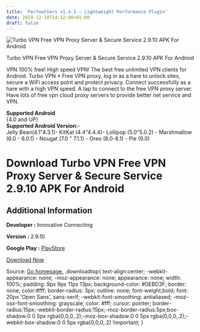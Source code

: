 ```yaml
---
title: 'Perfmatters v1.4.5 – Lightweight Performance Plugin'
date: 2019-12-28T14:32:00+01:00
draft: false
---
```


![Turbo VPN Free VPN Proxy Server & Secure Service 2.9.10 APK For Android](https://i1.wp.com/apkhome.net/wp-content/uploads/2019/11/Turbo-VPN-Free-VPN-Proxy-Server-Secure-Service-2.9.10.png "Turbo VPN Free VPN Proxy Server & Secure Service 2.9.10 APK For Android")

  

Turbo VPN Free VPN Proxy Server & Secure Service 2.9.10 APK For Android

VPN 100% free! High speed VPN! The best free unlimited VPN clients for Android. Turbo VPN \* Free VPN proxy, log in as a hare to unlock sites, secure a WiFi access point and protect privacy. Connect successfully as a hare with a high VPN speed. A tap to connect to the free VPN proxy server. Have lots of free vpn cloud proxy servers to provide better net service and VPN.

**Supported Android**  
{4.0 and UP}  
**Supported Android Version**:-  
Jelly Bean(4.1"4.3.1)- KitKat (4.4"4.4.4)- Lollipop (5.0"5.0.2) - Marshmallow (6.0 - 6.0.1) - Nougat (7.0 " 7.1.1) - Oreo (8.0-8.1) - Pie (9.0)

Download Turbo VPN Free VPN Proxy Server & Secure Service 2.9.10 APK For Android
================================================================================

Additional Information
----------------------

**Developer :** Innovative Connecting

**Version :** 2.9.10

**Google Play :** [PlayStore](https://play.google.com/store/apps/details?id=free.vpn.unblock.proxy.turbovpn)

  

[Download Now](https://store4app.co/post/turbo-vpn-free-vpn-proxy-server-amp-secure-service-2-9-10-apk-for-android_1574066371)

  
Source: [Go homepage.](https://store4app.co/post/turbo-vpn-free-vpn-proxy-server-amp-secure-service-2-9-10-apk-for-android_1574066371) .downloadtop{ text-align:center; -webkit-appearance: none; -moz-appearance: none; appearance: none; width: 100%; padding: 9px 9px 11px 13px; background-color: #0EBD3F; border: none; color:#fff; border-radius: 3px; outline: none; font-weight;bold; font: 20px 'Open Sans', sans-serif; -webkit-font-smoothing: antialiased; -moz-osx-font-smoothing: grayscale; color: #fff; cursor: pointer; border-radius:15px;-webkit-border-radius:15px;-moz-border-radius:5px;box-shadow:0 0 5px rgba(0,0,0,.2);-moz-box-shadow:0 0 5px rgba(0,0,0,.2);-webkit-box-shadow:0 0 5px rgba(0,0,0,.2) !important; }